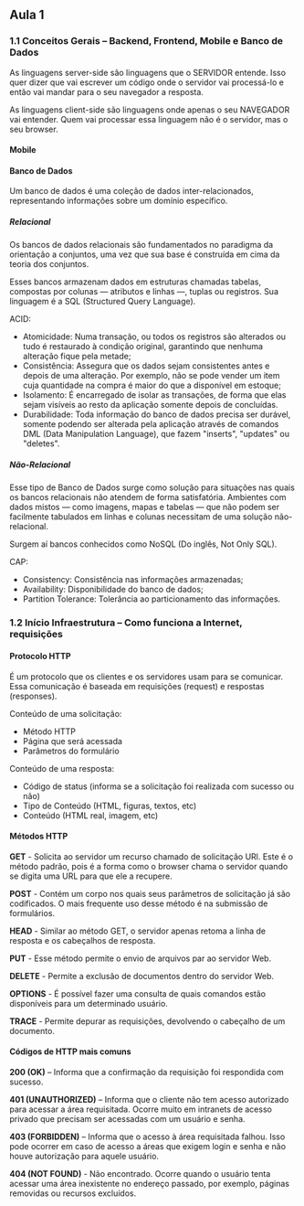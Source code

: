 ## Aula 1

### 1.1	Conceitos Gerais – Backend, Frontend, Mobile e Banco de Dados

As linguagens server-side são linguagens que o SERVIDOR entende. Isso quer dizer que vai escrever um código onde o servidor vai processá-lo e então vai mandar para o seu navegador a resposta.

As linguagens client-side são linguagens onde apenas o seu NAVEGADOR vai entender. Quem vai processar essa linguagem não é o servidor, mas o seu browser.

#### Mobile

#### Banco de Dados

Um banco de dados é uma coleção de dados inter-relacionados, representando informações sobre um domínio específico.

##### Relacional

Os bancos de dados relacionais são fundamentados no paradigma da orientação a conjuntos, uma vez que sua base é construída em cima da teoria dos conjuntos.

Esses bancos armazenam dados em estruturas chamadas tabelas, compostas por colunas — atributos e linhas —, tuplas ou registros. Sua linguagem é a SQL (Structured Query Language).

ACID:
- Atomicidade: Numa transação, ou todos os registros são alterados ou tudo é restaurado à condição original, garantindo que nenhuma alteração fique pela metade;
- Consistência: Assegura que os dados sejam consistentes antes e depois de uma alteração. Por exemplo, não se pode vender um item cuja quantidade na compra é maior do que a disponível em estoque;
- Isolamento: É encarregado de isolar as transações, de forma que elas sejam visíveis ao resto da aplicação somente depois de concluídas.
- Durabilidade: Toda informação do banco de dados precisa ser durável, somente podendo ser alterada pela aplicação através de comandos DML (Data Manipulation Language), que fazem "inserts", "updates" ou "deletes".

##### Não-Relacional

Esse tipo de Banco de Dados surge como solução para situações nas quais os bancos relacionais não atendem de forma satisfatória. Ambientes com dados mistos — como imagens, mapas e tabelas — que não podem ser facilmente tabulados em linhas e colunas necessitam de uma solução não-relacional.

Surgem aí bancos conhecidos como NoSQL (Do inglês, Not Only SQL).

CAP:
- Consistency: Consistência nas informações armazenadas;
- Availability: Disponibilidade do banco de dados;
- Partition Tolerance: Tolerância ao particionamento das informações.

### 1.2	Início Infraestrutura – Como funciona a Internet, requisições

#### Protocolo HTTP

É um protocolo que os clientes e os servidores usam para se comunicar. Essa comunicação é baseada em requisições (request) e respostas (responses). 

Conteúdo de uma solicitação:
- Método HTTP
- Página que será acessada
- Parâmetros do formulário

Conteúdo de uma resposta:
- Código de status (informa se a solicitação foi realizada com sucesso ou não)
- Tipo de Conteúdo (HTML, figuras, textos, etc)
- Conteúdo (HTML real, imagem, etc)

#### Métodos HTTP

__GET__ - Solicita ao servidor um recurso chamado de solicitação URl. Este é o método padrão, pois é a forma como o browser chama o servidor quando se digita uma URL para que ele a recupere.

__POST__ - Contém um corpo nos quais seus parâmetros de solicitação já são codificados. O mais frequente uso desse método é na submissão de formulários.

__HEAD__ - Similar ao método GET, o servidor apenas retoma a linha de resposta e os cabeçalhos de resposta.

__PUT__ - Esse método permite o envio de arquivos par ao servidor Web.

__DELETE__ - Permite a exclusão de documentos dentro do servidor Web.

__OPTIONS__ - É possível fazer uma consulta de quais comandos estão disponíveis para um determinado usuário.

__TRACE__ - Permite depurar as requisições, devolvendo o cabeçalho de um documento.

#### Códigos de HTTP mais comuns

__200 (OK)__ – Informa que a confirmação da requisição foi respondida com sucesso.

__401 (UNAUTHORIZED)__ – Informa que o cliente não tem acesso autorizado para acessar a área requisitada. Ocorre muito em intranets de acesso privado que precisam ser acessadas com um usuário e senha.

__403 (FORBIDDEN)__ – Informa que o acesso à área requisitada falhou. Isso pode ocorrer em caso de acesso a áreas que exigem login e senha e não houve autorização para aquele usuário.

__404 (NOT FOUND)__ - Não encontrado. Ocorre quando o usuário tenta acessar uma área inexistente no endereço passado, por exemplo, páginas removidas ou recursos excluídos.

